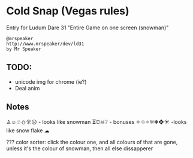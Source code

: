 # Cold Snap (Vegas rules)

Entry for Ludum Dare 31 "Entire Game on one screen (snowman)"

	@mrspeaker
	http://www.mrspeaker/dev/ld31
	by Mr Speaker

## TODO:

* unicode img for chrome (ie?)
* Deal anim

## Notes

♙☺♧⛄☼☹ - looks like snowman
⏳⏰☠❔ - bonuses
⚛♲✧❊❃❖☀ -looks like snow flake
☁

??? color sorter: click the colour one, and all colours of that are gone, unless it's the colour of snowman, then all else dissapperer
